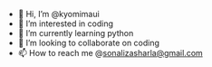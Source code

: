 - 👋 Hi, I’m @kyomimaui
- 👀 I’m interested in coding 
- 🌱 I’m currently learning python 
- 💞️ I’m looking to collaborate on coding
- 📫 How to reach me @sonalizasharla@gmail.com

<!---
kyomimaui/kyomimaui is a ✨ special ✨ repository because its `README.md` (this file) appears on your GitHub profile.
You can click the Preview link to take a look at your changes.
--->
